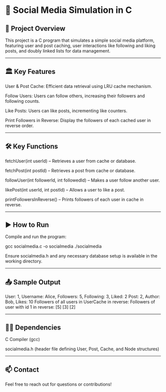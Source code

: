 # 📱 Social Media Simulation in C

## 📝 Project Overview

This project is a C program that simulates a simple social media platform, featuring user and post caching, user interactions like following and liking posts, and doubly linked lists for data management.

---

## 🏛️ Key Features

User & Post Cache: Efficient data retrieval using LRU cache mechanism.

Follow Users: Users can follow others, increasing their followers and following counts.

Like Posts: Users can like posts, incrementing like counters.

Print Followers in Reverse: Display the followers of each cached user in reverse order.

---

## 🛠️ Key Functions

fetchUser(int userId) – Retrieves a user from cache or database.

fetchPost(int postId) – Retrieves a post from cache or database.

followUser(int followerId, int followedId) – Makes a user follow another user.

likePost(int userId, int postId) – Allows a user to like a post.

printFollowersInReverse() – Prints followers of each user in cache in reverse.

---

## ▶️ How to Run

Compile and run the program:

gcc socialmedia.c -o socialmedia
./socialmedia

Ensure socialmedia.h and any necessary database setup is available in the working directory.

---

## 📤 Sample Output

User: 1, Username: Alice, Followers: 5, Following: 3, Liked: 2
Post: 2, Author: Bob, Likes: 10
Followers of all users in UserCache in reverse:
Followers of user with id 1 in reverse:
[5] [3] [2]

---

## 🧑‍💻 Dependencies

C Compiler (gcc)

socialmedia.h (header file defining User, Post, Cache, and Node structures)

---

## 📫 Contact

Feel free to reach out for questions or contributions!
